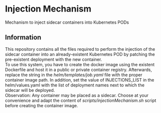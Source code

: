 # Injection Mechanism
Mechanism to inject sidecar containers into Kubernetes PODs

## Information
This repository contains all the files required to perform the injection of the sidecar container into an already-existent Kubernetes POD by patching the pre-existent deployment with the new container. 
<br>
To use this system, you have to create the docker image using the existent Dockerfile and host it in a public or private container registry. Afterwards, replace the string _<path-to-container-registry>_ in the _helm/templates/job.yaml_ file with the proper container image path. In addition, set the value of INJECTIONS_LIST in the helm/values.yaml with the list of deployment names next to which the sidecar will be deployed. 
<br> 
Observation: Any container may be placed as a sidecar. Choose at your convenience and adapt the content of _scripts/injectionMechanism.sh_ script before creating the container image.
